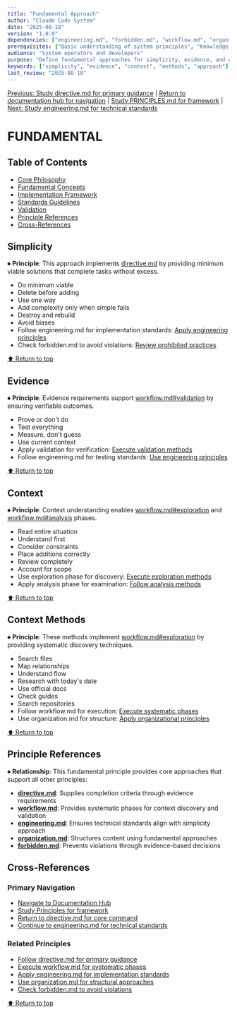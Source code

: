```yaml
---
title: "Fundamental Approach"
author: "Claude Code System"
date: "2025-08-18"
version: "1.0.0"
dependencies: ["engineering.md", "forbidden.md", "workflow.md", "organization.md"]
prerequisites: ["Basic understanding of system principles", "Knowledge of workflow phases"]
audience: "System operators and developers"
purpose: "Define fundamental approaches for simplicity, evidence, and context"
keywords: ["simplicity", "evidence", "context", "methods", "approach"]
last_review: "2025-08-18"
---
```


[Previous: Study directive.md for primary guidance](directive.md) | [Return to documentation hub for navigation](../index.md) | [Study PRINCIPLES.md for framework](principles/PRINCIPLES.md) | [Next: Study engineering.md for technical standards](engineering.md)

# FUNDAMENTAL

## Table of Contents
- [Core Philosophy](#core-philosophy)
- [Fundamental Concepts](#fundamental-concepts)
- [Implementation Framework](#implementation-framework)
- [Standards Guidelines](#standards-guidelines)
- [Validation](#validation)
- [Principle References](#principle-references)
- [Cross-References](#cross-references)

## Simplicity

⏺ **Principle**: This approach implements [directive.md](directive.md) by providing minimum viable solutions that complete tasks without excess.

- Do minimum viable
- Delete before adding
- Use one way
- Add complexity only when simple fails
- Destroy and rebuild
- Avoid biases
- Follow engineering.md for implementation standards: [Apply engineering principles](engineering.md)
- Check forbidden.md to avoid violations: [Review prohibited practices](forbidden.md)

[⬆ Return to top](#fundamental-approach)

## Evidence

⏺ **Principle**: Evidence requirements support [workflow.md#validation](workflow.md#7-validation) by ensuring verifiable outcomes.

- Prove or don't do
- Test everything
- Measure, don't guess
- Use current context
- Apply validation for verification: [Execute validation methods](workflow.md#7-validation)
- Follow engineering.md for testing standards: [Use engineering principles](engineering.md)

[⬆ Return to top](#fundamental-approach)

## Context

⏺ **Principle**: Context understanding enables [workflow.md#exploration](workflow.md#2-exploration) and [workflow.md#analysis](workflow.md#3-analysis) phases.

- Read entire situation
- Understand first
- Consider constraints
- Place additions correctly
- Review completely
- Account for scope
- Use exploration phase for discovery: [Execute exploration methods](workflow.md#2-exploration)
- Apply analysis phase for examination: [Follow analysis methods](workflow.md#3-analysis)

[⬆ Return to top](#fundamental-approach)

## Context Methods

⏺ **Principle**: These methods implement [workflow.md#exploration](workflow.md#2-exploration) by providing systematic discovery techniques.

- Search files
- Map relationships
- Understand flow
- Research with today's date
- Use official docs
- Check guides
- Search repositories
- Follow workflow.md for execution: [Execute systematic phases](workflow.md)
- Use organization.md for structure: [Apply organizational principles](organization.md)

[⬆ Return to top](#fundamental-approach)

## Principle References

⏺ **Relationship**: This fundamental principle provides core approaches that support all other principles:
- **[directive.md](directive.md)**: Supplies completion criteria through evidence requirements
- **[workflow.md](workflow.md)**: Provides systematic phases for context discovery and validation
- **[engineering.md](engineering.md)**: Ensures technical standards align with simplicity approach
- **[organization.md](organization.md)**: Structures content using fundamental approaches
- **[forbidden.md](forbidden.md)**: Prevents violations through evidence-based decisions

## Cross-References

### Primary Navigation
- [Navigate to Documentation Hub](../index.md)
- [Study Principles for framework](principles/PRINCIPLES.md)
- [Return to directive.md for core command](directive.md)
- [Continue to engineering.md for technical standards](engineering.md)

### Related Principles
- [Follow directive.md for primary guidance](directive.md)
- [Execute workflow.md for systematic phases](workflow.md)
- [Apply engineering.md for implementation standards](engineering.md)
- [Use organization.md for structural approaches](organization.md)
- [Check forbidden.md to avoid violations](forbidden.md)

[⬆ Return to top](#fundamental-approach)